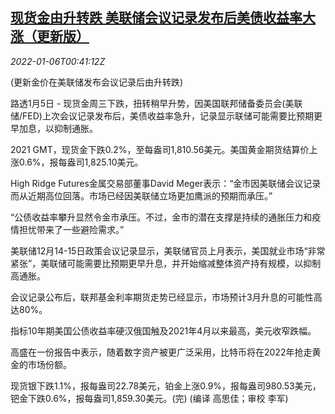 <!--1641430862000-->
[现货金由升转跌 美联储会议记录发布后美债收益率大涨（更新版）](https://cn.reuters.com/article/global-precious-0105-wedn-idCNKBS2JG014)
------

<div><i>2022-01-06T00:41:12Z</i></div><p>(更新金价在美联储发布会议记录后由升转跌)</p><p>路透1月5日 - 现货金周三下跌，扭转稍早升势，因美国联邦储备委员会(美联储/FED)上次会议记录发布后，美债收益率急升，记录显示联储可能需要比预期更早加息，以抑制通胀。</p><p>2021 GMT，现货金下跌0.2%，至每盎司1,810.56美元。美国黄金期货结算价上涨0.6%，报每盎司1,825.10美元。</p><p>High Ridge Futures金属交易部董事David Meger表示：“金市因美联储会议记录而从近期高位回落。市场已经因美联储立场更加鹰派的预期而承压。”</p><p>“公债收益率攀升显然令金市承压。不过，金市的潜在支撑是持续的通胀压力和疫情担忧带来了一些避险需求。”</p><p>美联储12月14-15日政策会议记录显示，美联储官员上月表示，美国就业市场“非常紧张”，美联储可能需要比预期更早升息，并开始缩减整体资产持有规模，以抑制高通胀。</p><p>会议记录公布后，联邦基金利率期货走势已经显示，市场预计3月升息的可能性高达80%。</p><p>指标10年期美国公债收益率硬汉俄国触及2021年4月以来最高，美元收窄跌幅。</p><p>高盛在一份报告中表示，随着数字资产被更广泛采用，比特币将在2022年抢走黄金的市场份额。</p><p>现货银下跌1.1%，报每盎司22.78美元，铂金上涨0.9%，报每盎司980.53美元，钯金下跌0.6%，报每盎司1,859.30美元。(完) (编译 高思佳；审校 李军)</p>
